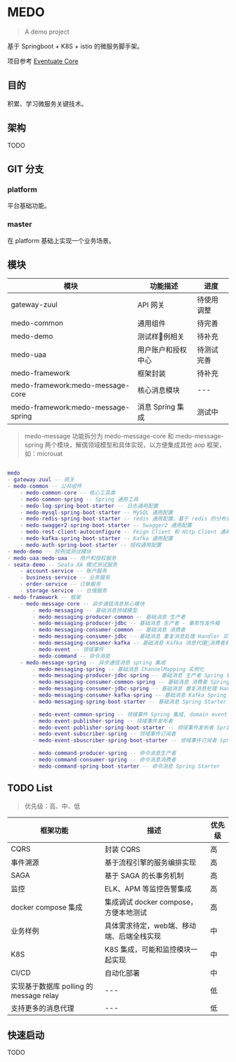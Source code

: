 # MEDO

> A demo project

基于 Springboot + K8S + istio 的微服务脚手架。

项目参考 [Eventuate Core](https://github.com/eventuate-tram/eventuate-tram-core)

## 目的

积累、学习微服务关键技术。

## 架构

TODO

## GIT 分支 

### platform

平台基础功能。

### master

在 platform 基础上实现一个业务场景。

## 模块

| 模块                               | 功能描述           | 进度       |
| ---------------------------------- | ------------------ | ---------- |
| gateway-zuul                       | API 网关           | 待使用调整 |
| medo-common                        | 通用组件           | 待完善     |
| medo-demo                          | 测试样例相关      | 待补充     |
| medo-uaa                           | 用户账户和授权中心 | 待测试完善 |
| medo-framework                     | 框架封装           | 待补充     |
| medo-framework:medo-message-core   | 核心消息模块       | ---        |
| medo-framework:medo-message-spring | 消息 Spring 集成   | 测试中     |

> medo-message 功能拆分为 medo-message-core 和 medo-message-spring 两个模块，解偶领域模型和具体实现，以方便集成其他 aop 框架， 如：microuat

```lua

medo
- gateway-zuul -- 网关
- medo-common -- 公共组件
    - medo-common-core -- 核心工具类
    - medo-common-spring -- Spring 通用工具
    - medo-log-spring-boot-starter -- 日志通用配置
    - medo-mysql-spring-boot-starter -- MySQL 通用配置
    - medo-redis-spring-boot-starter -- redis 通用配置，基于 redis 的分布式锁实现
    - medo-swagger2-spring-boot-starter -- Swagger2 通用配置
    - medo-rest-client-autoconfigure -- Feign Client 和 Http Client 通用配置
    - medo-kafka-spring-boot-starter -- Kafka 通用配置
    - medo-auth-spring-boot-starter -- 授权通用配置
- medo-demo -- 样例或测试模块
- medo-uaa:medo-uaa -- 用户和授权服务
- seata-demo -- Seata XA 模式测试服务
    - account-service -- 账户服务
    - business-service -- 业务服务
    - order-service -- 订单服务
    - storage-service -- 仓储服务
- medo-framework -- 框架
    - medo-message-core -- 异步通信消息核心模块
        - medo-messaging -- 基础消息领域模型
        - medo-messaging-producer-common -- 基础消息 生产者
        - medo-messaging-producer-jdbc -- 基础消息 生产者 - 事务性发件箱
        - medo-messaging-consumer-common -- 基础消息 消费者
        - medo-messaging-consumer-jdbc -- 基础消息 重复消息处理 Handler 实现
        - medo-messaging-consumer-kafka -- 基础消息 Kafka 消息代理消费者封装
        - medo-event -- 领域事件
        - medo-command -- 命令消息
    - medo-message-spring -- 异步通信消息 spring 集成
        - medo-messaging-spring -- 基础消息 ChannelMapping 实例化
        - medo-messaging-producer-jdbc-spring -- 基础消息 生产者 Spring 集成
        - medo-messaging-consumer-common-spring -- 基础消息 消费者 Spring 集成
        - medo-messaging-consumer-jdbc-spring -- 基础消息 重复消息处理 Handler 实现 Spring 集成
        - medo-messaging-consumer-kafka-spring -- 基础消息 Kafka Spring 集成
        - medo-messaging-spring-boot-starter -- 基础消息 Spring Starter

        - medo-event-common-spring -- 领域事件 Spring 集成, domain event name mapping 实例化
        - medo-event-publisher-spring -- 领域事件发布者
        - medo-event-publisher-spring-boot-starter -- 领域事件发布者 Spring Starter
        - medo-event-subscriber-spring -- 领域事件订阅者
        - medo-event-sbuscriber-spring-boot-starter -- 领域事件订阅者 Spring Starter

        - medo-command-producer-spring -- 命令消息生产者
        - medo-command-consumer-spring -- 命令消息消费者
        - medo-command-spring-boot-starter -- 命令消息 Spring Starter

```

## TODO List

> 优先级：高、中、低

| 框架功能                                | 描述                                      | 优先级 |
| --------------------------------------- | ----------------------------------------- | ------ |
| CQRS                                    | 封装 CQRS                                 | 高     |
| 事件溯源                                | 基于流程引擎的服务编排实现                | 高     |
| SAGA                                    | 基于 SAGA 的长事务机制                    | 高     |
| 监控                                    | ELK、APM 等监控告警集成                   | 高     |
| docker compose 集成                     | 集成调试 docker compose，方便本地测试     | 高     |
| 业务样例                                | 具体需求待定，web端、移动端、后端全栈实现 | 中     |
| K8S                                     | K8S 集成，可能和监控模块一起实现          | 中     |
| CI/CD                                   | 自动化部署                                | 中     |
| 实现基于数据库 polling 的 message relay | ---                                       | 低     |
| 支持更多的消息代理                      | ---                                       | 低     |

## 快速启动

TODO